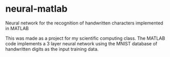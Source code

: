 # neural-matlab
Neural network for the recognition of handwritten characters implemented in MATLAB

This was made as a project for my scientific computing class. 
The MATLAB code implements a 3 layer neural network using the MNIST database of handwritten digits as the input training data.
